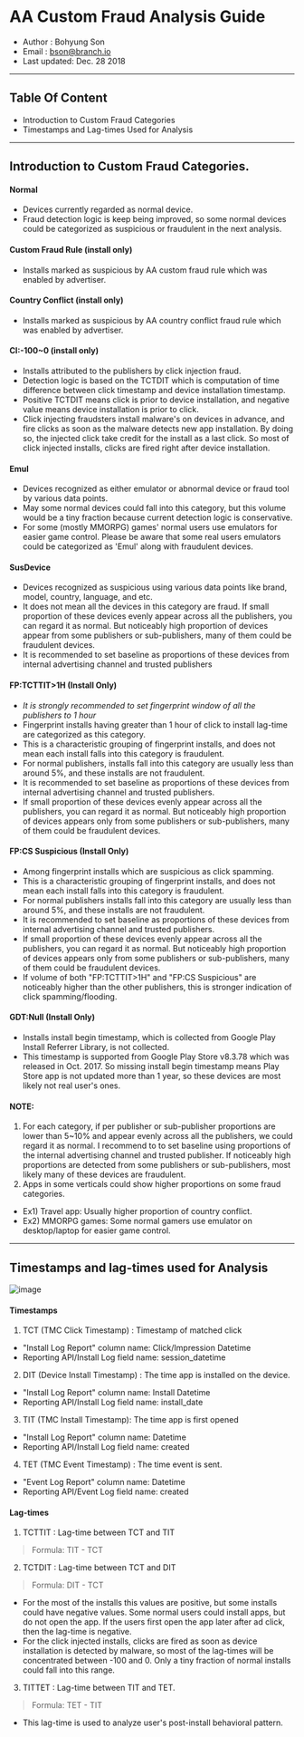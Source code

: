 
# AA Custom Fraud Analysis Guide

- Author : Bohyung Son
- Email : bson@branch.io
- Last updated: Dec. 28 2018

---
## Table Of Content
* Introduction to Custom Fraud Categories
* Timestamps and Lag-times Used for Analysis

---
## Introduction to Custom Fraud Categories.

#### Normal
* Devices currently regarded as normal device.
* Fraud detection logic is keep being improved, so some normal devices could be categorized as suspicious or fraudulent in the next analysis.

#### Custom Fraud Rule (install only)
* Installs marked as suspicious by AA custom fraud rule which was enabled by advertiser.

#### Country Conflict (install only)
* Installs marked as suspicious by AA country conflict fraud rule which was enabled by advertiser.

#### CI:-100~0 (install only)
* Installs attributed to the publishers by click injection fraud.
* Detection logic is based on the TCTDIT which is computation of time difference between click timestamp and device installation timestamp.
* Positive TCTDIT means click is prior to device installation, and negative value means device installation is prior to click.
* Click injecting fraudsters install malware's on devices in advance, and fire clicks as soon as the malware detects new app installation. By doing so, the injected click take credit for the install as a last click.
   So most of click injected installs, clicks are fired right after device installation.

#### Emul
* Devices recognized as either emulator or abnormal device or fraud tool by various data points.
* May some normal devices could fall into this category, but this volume would be a tiny fraction because current detection logic is conservative.
* For some (mostly MMORPG) games' normal users use emulators for easier game control. Please be aware that some real users emulators could be categorized as 'Emul' along with fraudulent devices.

#### SusDevice
* Devices recognized as suspicious using various data points like brand, model, country, language, and etc.
* It does not mean all the devices in this category are fraud. If small proportion of these devices evenly appear across all the publishers, you can regard it as normal. But noticeably high proportion of devices appear from some publishers or sub-publishers, many of them could be fraudulent devices.
* It is recommended to set baseline as proportions of these devices from internal advertising channel and trusted publishers

#### FP:TCTTIT>1H (Install Only)
* *It is strongly recommended to set fingerprint window of all the publishers to 1 hour*
* Fingerprint installs having greater than 1 hour of click to install lag-time are categorized as this category.
* This is a characteristic grouping of fingerprint installs, and does not mean each install falls into this category is fraudulent.
* For normal publishers, installs fall into this category are usually less than around 5%, and these installs are not fraudulent.
* It is recommended to set baseline as proportions of these devices from internal advertising channel and trusted publishers.
* If small proportion of these devices evenly appear across all the publishers, you can regard it as normal. But noticeably high proportion of devices appears only from some publishers or sub-publishers, many of them could be fraudulent devices.

#### FP:CS Suspicious (Install Only)
* Among fingerprint installs which are suspicious as click spamming.
* This is a characteristic grouping of fingerprint installs, and does not mean each install falls into this category is fraudulent.
* For normal publishers installs fall into this category are usually less than  around 5%, and these installs are not fraudulent.
* It is recommended to set baseline as proportions of these devices from internal advertising channel and trusted publishers.
* If small proportion of these devices evenly appear across all the publishers, you can regard it as normal. But noticeably high proportion of devices appears only from some publishers or sub-publishers, many of them could be fraudulent devices.
* If volume of both "FP:TCTTIT>1H" and "FP:CS Suspicious" are noticeably higher than the other publishers, this is stronger indication of click spamming/flooding.

#### GDT:Null (Install Only)
* Installs install begin timestamp, which is collected from Google Play Install Referrer Library, is not collected.
* This timestamp is supported from Google Play Store v8.3.78 which was released in Oct. 2017. So missing install begin timestamp means Play Store app is not updated more than 1 year, so these devices are most likely not real user's ones.

#### NOTE:
1. For each category, if per publisher or sub-publisher proportions are lower than 5~10% and appear evenly across all the publishers, we could regard it as normal.
   I recommend to to set baseline using proportions of the internal advertising channel and trusted publisher. If noticeably high proportions are detected from some publishers or sub-publishers, most likely many of these devices are fraudulent.
2. Apps in some verticals could show higher proportions on some fraud categories.
 * Ex1) Travel app: Usually higher proportion of country conflict.
 * Ex2) MMORPG games: Some normal gamers use emulator on desktop/laptop for easier game control.

---
## Timestamps and lag-times used for Analysis

![image](https://github.com/bson-branch/guides/blob/master/images/dp_and_lags.png?raw=true)

#### Timestamps
1. TCT (TMC Click Timestamp) : Timestamp of matched click
 * "Install Log Report" column name: Click/Impression Datetime
 * Reporting API/Install Log field name: session_datetime


2. DIT (Device Install Timestamp) : The time app is installed on the device.
 * "Install Log Report" column name: Install Datetime
 * Reporting API/Install Log field name: install_date


3. TIT (TMC Install Timestamp): The time app is first opened
 * "Install Log Report" column name: Datetime
 * Reporting API/Install Log field name: created


4. TET (TMC Event Timestamp) : The time event is sent.
 * "Event Log Report" column name: Datetime
 * Reporting API/Event Log field name: created


#### Lag-times
1. TCTTIT : Lag-time between TCT and TIT
 > Formula: TIT - TCT

2. TCTDIT : Lag-time between TCT and DIT
 > Formula: DIT - TCT

 * For the most of the installs this values are positive, but some installs could have negative values.
   Some normal users could install apps, but do not open the app. If the users first open the app later after ad click, then the lag-time is negative.
 * For the click injected installs, clicks are fired as soon as device installation is detected by malware, so most of the lag-times will be concentrated between -100 and 0. Only a tiny fraction of normal installs could fall into this range.


3. TITTET : Lag-time between TIT and TET.
 > Formula: TET - TIT

 * This lag-time is used to analyze user's post-install behavioral pattern.
